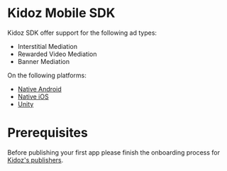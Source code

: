 
# Kidoz Mobile SDK

Kidoz SDK offer support for the following ad types:

+ Interstitial Mediation 
+ Rewarded Video Mediation 
+ Banner Mediation 

On the following platforms:

- [Native Android](/Kidoz%20Direct/Android)
- [Native iOS](/Kidoz%20Direct/iOS)
- [Unity](/Kidoz%20Direct/Unity)

# Prerequisites

Before publishing your first app please finish the onboarding process for [Kidoz's publishers](http://accounts.kidoz.net/publishers/register?utm_source=kidoz_github).
